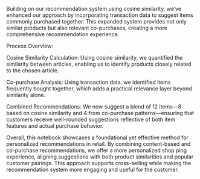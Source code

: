 Building on our recommendation system using cosine similarity, we’ve enhanced our approach by incorporating transaction data to suggest items commonly purchased together. 
This expanded system provides not only similar products but also relevant co-purchases, creating a more comprehensive recommendation experience.

Process Overview:

Cosine Similarity Calculation: Using cosine similarity, we quantified the similarity between articles, enabling us to identify products closely related to the chosen article.

Co-purchase Analysis: Using transaction data, we identified items frequently bought together, which adds a practical relevance layer beyond similarity alone.

Combined Recommendations: We now suggest a blend of 12 items—8 based on cosine similarity and 4 from co-purchase patterns—ensuring that customers receive well-rounded suggestions 
reflective of both item features and actual purchase behavior.

Overall, this notebook showcases a foundational yet effective method for personalized recommendations in retail. By combining content-based and co-purchase recommendations, 
we offer a more personalized shop ping experience, aligning suggestions with both product similarities and popular customer pairings. This approach supports cross-selling 
while making the recommendation system more engaging and useful for the customer.
